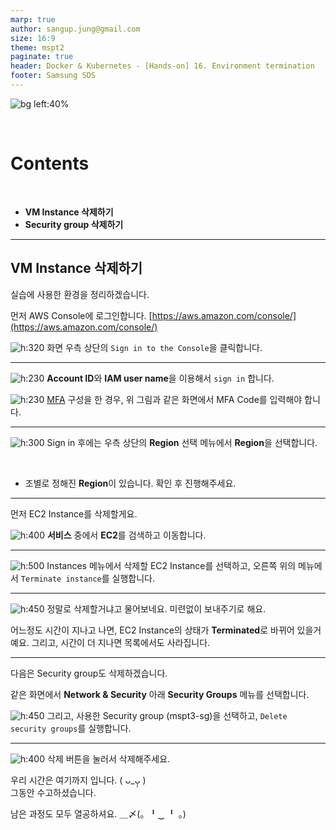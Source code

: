 ```yaml
---
marp: true
author: sangup.jung@gmail.com
size: 16:9
theme: mspt2
paginate: true
header: Docker & Kubernetes - [Hands-on] 16. Environment termination
footer: Samsung SDS
---
```


![bg left:40%](img/hands_on.png)

<br>

# Contents

<br>

- **VM Instance 삭제하기**
- **Security group 삭제하기**

---

## VM Instance 삭제하기

실습에 사용한 환경을 정리하겠습니다.

먼저 AWS Console에 로그인합니다.
[https://aws.amazon.com/console/](https://aws.amazon.com/console/)

![h:320](img/aws_signin_1.png)
화면 우측 상단의 `Sign in to the Console`을 클릭합니다.

---

![h:230](img/aws_signin_2.png)
**Account ID**와 **IAM user name**을 이용해서 `sign in` 합니다.

![h:230](img/aws_signin_3.png)
[MFA](https://docs.aws.amazon.com/ko_kr/singlesignon/latest/userguide/enable-mfa.html) 구성을 한 경우, 위 그림과 같은 화면에서 MFA Code를 입력해야 합니다.

---

![h:300](img/aws_signin_4.png)
Sign in 후에는 우측 상단의 **Region** 선택 메뉴에서 **Region**을 선택합니다.

<br>

- 조별로 정해진 **Region**이 있습니다. 확인 후 진행해주세요.

---

먼저 EC2 Instance를 삭제할게요.

![h:400](img/aws_ec2_1.png)
**서비스** 중에서 **EC2**를 검색하고 이동합니다.

---

![h:500](img/aws_ec2_16.png)
Instances 메뉴에서 삭제할 EC2 Instance를 선택하고, 오른쪽 위의 메뉴에서 `Terminate instance`를 실행합니다.

---

![h:450](img/aws_ec2_17.png)
정말로 삭제할거냐고 물어보네요.
미련없이 보내주기로 해요.

어느정도 시간이 지나고 나면, EC2 Instance의 상태가 **Terminated**로 바뀌어 있을거예요.
그리고, 시간이 더 지나면 목록에서도 사라집니다.

---

다음은 Security group도 삭제하겠습니다.

같은 화면에서 **Network & Security** 아래 **Security Groups** 메뉴를 선택합니다.

![h:450](img/aws_ec2_18.png)
그리고, 사용한 Security group (mspt3-sg)을 선택하고, `Delete security groups`를 실행합니다.

---

![h:400](img/aws_ec2_19.png)
삭제 버튼을 눌러서 삭제해주세요.

우리 시간은 여기까지 입니다.   ( ᴗ_ᴗ̩̩ )  
그동안 수고하셨습니다. 

남은 과정도 모두 열공하셔요.  ＿〆(。╹‿ ╹ 。)